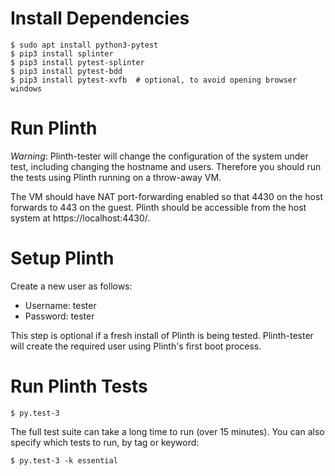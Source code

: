 # Install Dependencies

```
$ sudo apt install python3-pytest
$ pip3 install splinter
$ pip3 install pytest-splinter
$ pip3 install pytest-bdd
$ pip3 install pytest-xvfb  # optional, to avoid opening browser windows
```

# Run Plinth

*Warning*: Plinth-tester will change the configuration of the system
 under test, including changing the hostname and users. Therefore you
 should run the tests using Plinth running on a throw-away VM.

The VM should have NAT port-forwarding enabled so that 4430 on the
host forwards to 443 on the guest. Plinth should be accessible from
the host system at https://localhost:4430/.

# Setup Plinth

Create a new user as follows:

* Username: tester
* Password: tester

This step is optional if a fresh install of Plinth is being
tested. Plinth-tester will create the required user using Plinth's
first boot process.

# Run Plinth Tests

```
$ py.test-3
```

The full test suite can take a long time to run (over 15 minutes). You
can also specify which tests to run, by tag or keyword:

```
$ py.test-3 -k essential
```
